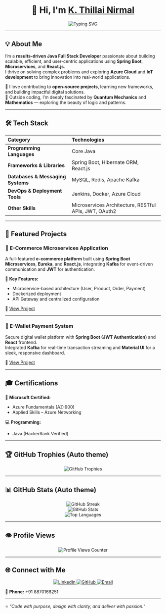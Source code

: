 <!-- Typing animation header -->
<h1 align="center">👋 Hi, I'm <a href="https://www.linkedin.com/in/k-thillai-nirmal" target="_blank">K. Thillai Nirmal</a></h1>

<p align="center">
  <a href="https://git.io/typing-svg">
    <img src="https://readme-typing-svg.demolab.com?font=Fira+Code&weight=600&size=25&pause=1000&color=F7009C&center=true&vCenter=true&width=700&lines=Java+Full+Stack+Developer;Spring+Boot+%26+Microservices+Specialist;React+Frontend+Developer;Cloud+%26+DevOps+Engineer;IoT+and+Tech+Innovator" alt="Typing SVG" />
  </a>
</p>

---

## 💡 About Me  

I’m a **results-driven Java Full Stack Developer** passionate about building scalable, efficient, and user-centric applications using **Spring Boot**, **Microservices**, and **React.js**.  
I thrive on solving complex problems and exploring **Azure Cloud** and **IoT development** to bring innovation into real-world applications.  

💬 I love contributing to **open-source projects**, learning new frameworks, and building impactful digital solutions.  
🧠 Outside coding, I’m deeply fascinated by **Quantum Mechanics** and **Mathematics** — exploring the beauty of logic and patterns.

---

## 🛠️ Tech Stack  

| Category | Technologies |
|:----------|:-------------|
| **Programming Languages** | Core Java |
| **Frameworks & Libraries** | Spring Boot, Hibernate ORM, React.js |
| **Databases & Messaging Systems** | MySQL, Redis, Apache Kafka |
| **DevOps & Deployment Tools** | Jenkins, Docker, Azure Cloud |
| **Other Skills** | Microservices Architecture, RESTful APIs, JWT, OAuth2 |

---

## 🧩 Featured Projects  

### 🔸 **E-Commerce Microservices Application**  
A full-featured **e-commerce platform** built using **Spring Boot Microservices**, **Eureka**, and **React.js**, integrating **Kafka** for event-driven communication and **JWT** for authentication.  

🔹 **Key Features:**  
- Microservice-based architecture (User, Product, Order, Payment)  
- Dockerized deployment  
- API Gateway and centralized configuration  

🔗 [View Project](https://github.com/thillainirmal-tech/E-commerce-phase3)

---

### 🔸 **E-Wallet Payment System**  
Secure digital wallet platform with **Spring Boot (JWT Authentication)** and **React** frontend.  
Integrated **Kafka** for real-time transaction streaming and **Material UI** for a sleek, responsive dashboard.  

🔗 [View Project](https://github.com/thillainirmal-tech/Kafka-Microservice-Payment-wallet)

---

## 🎓 Certifications  

📜 **Microsoft Certified:**  
- Azure Fundamentals (AZ-900)  
- Applied Skills – Azure Networking  

💻 **Programming:**  
- Java (HackerRank Verified)  

---

## 🏆 GitHub Trophies (Auto theme)

<div align="center">
  <!-- dark theme -->
  <picture>
    <source media="(prefers-color-scheme: dark)" srcset="https://github-profile-trophy.vercel.app/?username=thillainirmal-tech&theme=onedark&no-frame=true&margin-w=10" />
    <!-- light theme -->
    <img alt="GitHub Trophies" src="https://github-profile-trophy.vercel.app/?username=thillainirmal-tech&theme=flat&no-frame=true&margin-w=10" />
  </picture>
</div>

---

## 📊 GitHub Stats (Auto theme)

<div align="center">
  <!-- Streak -->
  <picture>
    <source media="(prefers-color-scheme: dark)" srcset="https://github-readme-streak-stats.herokuapp.com/?user=thillainirmal-tech&theme=dark" />
    <img alt="GitHub Streak" src="https://github-readme-streak-stats.herokuapp.com/?user=thillainirmal-tech&theme=default" />
  </picture>
  <br />

  <!-- Main stats -->
  <picture>
    <source media="(prefers-color-scheme: dark)" srcset="https://github-readme-stats.vercel.app/api?username=thillainirmal-tech&show_icons=true&theme=github_dark&count_private=true" />
    <img alt="GitHub Stats" src="https://github-readme-stats.vercel.app/api?username=thillainirmal-tech&show_icons=true&theme=default&count_private=true" />
  </picture>
  <br />

  <!-- Top languages -->
  <picture>
    <source media="(prefers-color-scheme: dark)" srcset="https://github-readme-stats.vercel.app/api/top-langs/?username=thillainirmal-tech&layout=compact&theme=github_dark" />
    <img alt="Top Languages" src="https://github-readme-stats.vercel.app/api/top-langs/?username=thillainirmal-tech&layout=compact&theme=default" />
  </picture>
</div>

---

## 👁️ Profile Views  

<p align="center">
  <img src="https://komarev.com/ghpvc/?username=thillainirmal-tech&label=Profile%20Views&color=blueviolet&style=for-the-badge" alt="Profile Views Counter" />
</p>

---

## 🌐 Connect with Me  

<p align="center">
  <a href="https://www.linkedin.com/in/k-thillai-nirmal" target="_blank">
    <img src="https://img.shields.io/badge/LinkedIn-Connect-blue?style=for-the-badge&logo=linkedin" alt="LinkedIn" />
  </a>
  <a href="https://github.com/thillainirmal-tech" target="_blank">
    <img src="https://img.shields.io/badge/GitHub-Follow-black?style=for-the-badge&logo=github" alt="GitHub" />
  </a>
  <a href="mailto:thillainirmal.javatechies@gmail.com">
    <img src="https://img.shields.io/badge/Email-Contact-success?style=for-the-badge&logo=gmail" alt="Email" />
  </a>
</p>

📱 **Phone:** +91 8870168251  

---

⭐ *"Code with purpose, design with clarity, and deliver with passion."*
